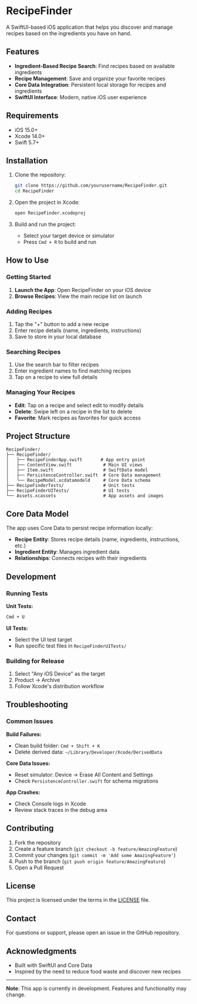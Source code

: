 # RecipeFinder

A SwiftUI-based iOS application that helps you discover and manage recipes based on the ingredients you have on hand.

## Features

- **Ingredient-Based Recipe Search**: Find recipes based on available ingredients
- **Recipe Management**: Save and organize your favorite recipes
- **Core Data Integration**: Persistent local storage for recipes and ingredients
- **SwiftUI Interface**: Modern, native iOS user experience

## Requirements

- iOS 15.0+
- Xcode 14.0+
- Swift 5.7+

## Installation

1. Clone the repository:
   ```bash
   git clone https://github.com/yourusername/RecipeFinder.git
   cd RecipeFinder
   ```

2. Open the project in Xcode:
   ```bash
   open RecipeFinder.xcodeproj
   ```

3. Build and run the project:
   - Select your target device or simulator
   - Press `Cmd + R` to build and run

## How to Use

### Getting Started

1. **Launch the App**: Open RecipeFinder on your iOS device
2. **Browse Recipes**: View the main recipe list on launch

### Adding Recipes

1. Tap the "+" button to add a new recipe
2. Enter recipe details (name, ingredients, instructions)
3. Save to store in your local database

### Searching Recipes

1. Use the search bar to filter recipes
2. Enter ingredient names to find matching recipes
3. Tap on a recipe to view full details

### Managing Your Recipes

- **Edit**: Tap on a recipe and select edit to modify details
- **Delete**: Swipe left on a recipe in the list to delete
- **Favorite**: Mark recipes as favorites for quick access

## Project Structure

```
RecipeFinder/
├── RecipeFinder/
│   ├── RecipeFinderApp.swift       # App entry point
│   ├── ContentView.swift            # Main UI views
│   ├── Item.swift                   # SwiftData model
│   ├── PersistenceController.swift  # Core Data management
│   └── RecipeModel.xcdatamodeld     # Core Data schema
├── RecipeFinderTests/               # Unit tests
├── RecipeFinderUITests/             # UI tests
└── Assets.xcassets                  # App assets and images
```

## Core Data Model

The app uses Core Data to persist recipe information locally:

- **Recipe Entity**: Stores recipe details (name, ingredients, instructions, etc.)
- **Ingredient Entity**: Manages ingredient data
- **Relationships**: Connects recipes with their ingredients

## Development

### Running Tests

**Unit Tests:**
```bash
Cmd + U
```

**UI Tests:**
- Select the UI test target
- Run specific test files in `RecipeFinderUITests/`

### Building for Release

1. Select "Any iOS Device" as the target
2. Product → Archive
3. Follow Xcode's distribution workflow

## Troubleshooting

### Common Issues

**Build Failures:**
- Clean build folder: `Cmd + Shift + K`
- Delete derived data: `~/Library/Developer/Xcode/DerivedData`

**Core Data Issues:**
- Reset simulator: Device → Erase All Content and Settings
- Check `PersistenceController.swift` for schema migrations

**App Crashes:**
- Check Console logs in Xcode
- Review stack traces in the debug area

## Contributing

1. Fork the repository
2. Create a feature branch (`git checkout -b feature/AmazingFeature`)
3. Commit your changes (`git commit -m 'Add some AmazingFeature'`)
4. Push to the branch (`git push origin feature/AmazingFeature`)
5. Open a Pull Request

## License

This project is licensed under the terms in the [LICENSE](LICENSE) file.

## Contact

For questions or support, please open an issue in the GitHub repository.

## Acknowledgments

- Built with SwiftUI and Core Data
- Inspired by the need to reduce food waste and discover new recipes

---

**Note**: This app is currently in development. Features and functionality may change.
